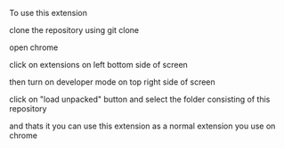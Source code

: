 To use this extension

clone the repository using git clone

open chrome

click on extensions on left bottom side of screen

then turn on developer mode on top right side of screen

click on "load unpacked" button and select the folder consisting of this repository

and thats it you can use this extension as a normal extension you use on chrome
